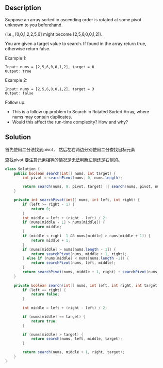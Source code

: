 ## Description

Suppose an array sorted in ascending order is rotated at some pivot unknown to you beforehand.

(i.e., [0,0,1,2,2,5,6] might become [2,5,6,0,0,1,2]).

You are given a target value to search. If found in the array return true, otherwise return false.

Example 1:
```
Input: nums = [2,5,6,0,0,1,2], target = 0
Output: true
```
Example 2:
```
Input: nums = [2,5,6,0,0,1,2], target = 3
Output: false
```
Follow up:

- This is a follow up problem to Search in Rotated Sorted Array, where nums may contain duplicates.
- Would this affect the run-time complexity? How and why?

## Solution

首先使用二分法找到pivot， 然后左右两边分别使用二分查找目标元素

查找pivot 要注意元素相等的情况是无法判断左侧还是右侧的。

```java
class Solution {
    public boolean search(int[] nums, int target) {
        int pivot = searchPivot(nums, 0, nums.length);

        return search(nums, 0, pivot, target) || search(nums, pivot, nums.length, target);
    }

    private int searchPivot(int[] nums, int left, int right) {
        if (left >= right - 1) {
            return 0;
        }
        int middle = left + (right - left) / 2;
        if (nums[middle - 1] > nums[middle]) {
            return middle;
        }
        if (middle < right -1 && nums[middle] > nums[middle + 1]) {
            return middle + 1;
        }
        if (nums[middle] > nums[nums.length - 1]) {
            return searchPivot(nums, middle + 1, right);
        } else if (nums[middle] < nums[nums.length -1]) {
            return searchPivot(nums, left, middle);
        }
        return searchPivot(nums, middle + 1, right) + searchPivot(nums, left, middle);
    }
    
    private boolean search(int[] nums, int left, int right, int target) {
        if (left == right) {
            return false;
        }
        
        int middle = left + (right - left) / 2;

        if (nums[middle] == target) {
            return true;
        }

        if (nums[middle] > target) {
            return search(nums, left, middle, target);
        }

        return search(nums, middle + 1, right, target);
    }
}
```
